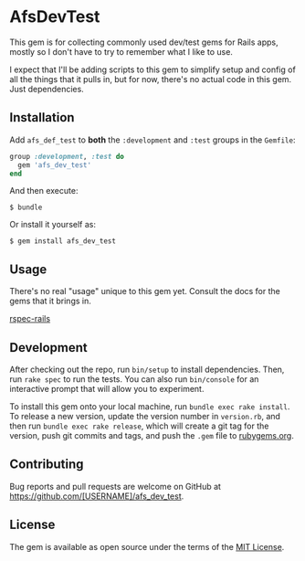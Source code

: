 # AfsDevTest

This gem is for collecting commonly used dev/test gems for Rails apps, mostly so I don't have to try to remember what I like to use.

I expect that I'll be adding scripts to this gem to simplify setup and config of all the things that it pulls in, but for now, there's no actual code in this gem. Just dependencies.

## Installation

Add `afs_def_test` to **both** the `:development` and `:test` groups in the
`Gemfile`:

```ruby
group :development, :test do
  gem 'afs_dev_test'
end
```

And then execute:

    $ bundle

Or install it yourself as:

    $ gem install afs_dev_test

## Usage

There's no real "usage" unique to this gem yet. Consult the docs for the gems that it brings in.

[rspec-rails](https://github.com/rspec/rspec-rails)

## Development

After checking out the repo, run `bin/setup` to install dependencies. Then, run `rake spec` to run the tests. You can also run `bin/console` for an interactive prompt that will allow you to experiment.

To install this gem onto your local machine, run `bundle exec rake install`. To release a new version, update the version number in `version.rb`, and then run `bundle exec rake release`, which will create a git tag for the version, push git commits and tags, and push the `.gem` file to [rubygems.org](https://rubygems.org).

## Contributing

Bug reports and pull requests are welcome on GitHub at https://github.com/[USERNAME]/afs_dev_test.

## License

The gem is available as open source under the terms of the [MIT License](https://opensource.org/licenses/MIT).
